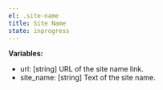 ```yaml
---
el: .site-name
title: Site Name
state: inprogress
---
```


__Variables:__
* url: [string] URL of the site name link.
* site_name: [string] Text of the site name.
